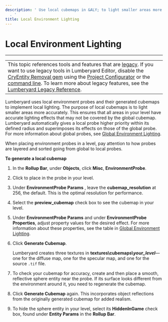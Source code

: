 ```yaml
---
description: ' Use local cubemaps in &ALY; to light smaller areas more accurately
  . '
title: Local Environment Lighting
---
```

# Local Environment Lighting<a name="enviro-lighting-local"></a>


****  

|  | 
| --- |
| This topic references tools and features that are [legacy](https://docs.aws.amazon.com/lumberyard/latest/userguide/ly-glos-chap.html#legacy)\. If you want to use legacy tools in Lumberyard Editor, disable the [CryEntity Removal gem](https://docs.aws.amazon.com/lumberyard/latest/userguide/gems-system-cryentity-removal-gem.html) using the [Project Configurator](https://docs.aws.amazon.com/lumberyard/latest/userguide/configurator-intro.html) or the [command line](https://docs.aws.amazon.com/lumberyard/latest/userguide/lmbr-exe.html)\. To learn more about legacy features, see the [Lumberyard Legacy Reference](https://d3bqhfbip4ze4a.cloudfront.net/lumberyard-legacy.pdf)\. | 

Lumberyard uses local environment probes and their generated cubemaps to implement local lighting\. The purpose of local cubemaps is to light smaller areas more accurately\. This ensures that all areas in your level have accurate lighting effects that may not be covered by the global cubemap\. Lumberyard automatically gives a local probe higher priority within its defined radius and superimposes its effects on those of the global probe\. For more information about global probes, see [Global Environment Lighting](/docs/userguide/rendering/lighting/global.md)\.

When placing environment probes in a level, pay attention to how probes are layered and sorted going from global to local probes\.

**To generate a local cubemap**

1. In the **Rollup Bar**, under **Objects**, click **Misc**, **EnvironmentProbe**\.

1. Click to place in the probe in your level\.

1. Under **EnvironmentProbe Params** , leave the **cubemap\_resolution** at 256, the default\. This is the optimal resolution for performance\.

1. Select the **preview\_cubemap** check box to see the cubemap in your level\.

1. Under **EnvironmentProbe Params** and under **EnvironmentProbe Properties**, adjust property values for the desired effect\. For more information about these properties, see the table in [Global Environment Lighting](/docs/userguide/rendering/lighting/global.md)\.

1. Click **Generate Cubemap**\. 

   Lumberyard creates three textures in **textures\\cubemaps\\*your\_level***— one for the diffuse map, one for the specular map, and one for the source `.tif` file\. 

1. To check your cubemap for accuracy, create and then place a smooth, reflective sphere entity near the probe\. If its surface looks different from the environment around it, you need to regenerate the cubemap\.

1. Click **Generate Cubemap** again\. This incorporates object reflections from the originally generated cubemap for added realism\.

1. To hide the sphere entity in your level, select its **HiddenInGame** check box, found under **Entity Params** in the **Rollup Bar**\.